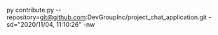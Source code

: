py contribute.py --repository=git@github.com:DevGroupInc/project_chat_application.git -sd="2020/11/04, 11:10:26" -nw